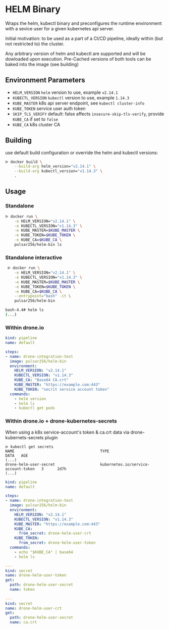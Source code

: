 # HELM Binary

Wraps the helm, kubectl binary and preconfigures the runtime environment with a sevice user for a given kubernetes api server.

Initial motivation: to be used as a part of a CI/CD pipeline, ideally within (but not restricted to) the cluster.

Any arbitrary version of helm and kubectl are supported and will be dowloaded upon execution. Pre-Cached versions of both tools can be baked into the image (see building)

## Environment Parameters

- `HELM_VERSION`
  `helm` version to use, example `v2.14.1`
- `KUBECTL_VERSION`
  `kubectl` version to use, example `1.14.3`
- `KUBE_MASTER`
  k8s api server endpoint, see `kubectl cluster-info`
- `KUBE_TOKEN`
  service user auth token
- `SKIP_TLS_VERIFY` default: false
  affects `insecure-skip-tls-verify`, provide `KUBE_CA` if set to `false`
- `KUBE_CA`
  k8s cluster CA

## Building

use default build configuration or override the helm and kubectl versions:

```bash
ᐅ docker build \
    --build-arg helm_version="v2.14.1" \
    --build-arg kubectl_version="v1.14.3" \
    .
```

## Usage

### Standalone
 
```bash
ᐅ docker run \
    -e HELM_VERSION="v2.14.1" \
    -e KUBECTL_VERSION="v1.14.3" \
    -e KUBE_MASTER=$KUBE_MASTER \
    -e KUBE_TOKEN=$KUBE_TOKEN \
    -e KUBE_CA=$KUBE_CA \
    pulsar256/helm-bin ls
```

### Standalone interactive

```bash
 ᐅ docker run \
    -e HELM_VERSION="v2.14.1" \
    -e KUBECTL_VERSION="v1.14.3" \
    -e KUBE_MASTER=$KUBE_MASTER \
    -e KUBE_TOKEN=$KUBE_TOKEN \
    -e KUBE_CA=$KUBE_CA \
    --entrypoint="bash" -it \
    pulsar256/helm-bin 

bash-4.4# helm ls
(...)
```

### Within drone.io
 
```yaml
kind: pipeline
name: default

steps:
- name: drone-integration-test
  image: pulsar256/helm-bin
  environment:
    HELM_VERSION: "v2.14.1"
    KUBECTL_VERSION: "v1.14.3"
    KUBE_CA: "Base64 CA.crt"
    KUBE_MASTER: "https://example.com:443"
    KUBE_TOKEN: "secrit service account token"
  commands:
    - helm version
    - helm ls
    - kubectl get pods
```

### Within drone.io + drone-kubernetes-secrets

When using a k8s service-account's token & ca.crt data via drone-kubernets-secrets plugin 

```
ᐅ kubectl get secrets
NAME                                      TYPE                                  DATA   AGE
(...)
drone-helm-user-secret                    kubernetes.io/service-account-token   3      2d7h
(...)
```

```yaml
kind: pipeline
name: default

steps:
- name: drone-integration-test
  image: pulsar256/helm-bin
  environment:
    HELM_VERSION: "v2.14.1"
    KUBECTL_VERSION: "v1.14.3"
    KUBE_MASTER: "https://example.com:443"
    KUBE_CA:
      from_secret: drone-helm-user-crt
    KUBE_TOKEN:
      from_secret: drone-helm-user-token
  commands:
    - echo "$KUBE_CA" | base64
    - helm ls

---
kind: secret
name: drone-helm-user-token
get:
  path: drone-helm-user-secret
  name: token
  
---
kind: secret
name: drone-helm-user-crt
get:
  path: drone-helm-user-secret
  name: ca.crt
```
